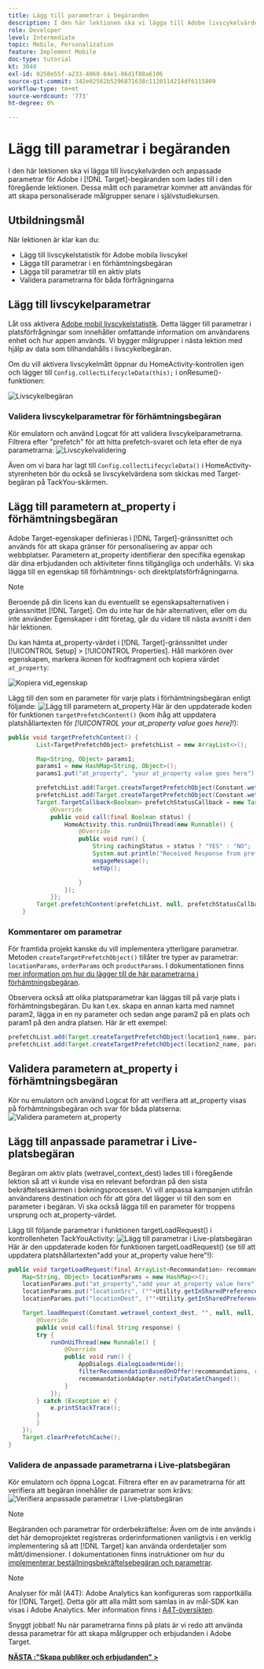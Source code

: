 ```yaml
---
title: Lägg till parametrar i begäranden
description: I den här lektionen ska vi lägga till Adobe livscykelvärden och anpassade parametrar i Target-begäranden som lades till i den föregående lektionen. Dessa mått och parametrar kommer att användas för att skapa personaliserade målgrupper senare i självstudiekursen.
role: Developer
level: Intermediate
topic: Mobile, Personalization
feature: Implement Mobile
doc-type: tutorial
kt: 3040
exl-id: 0250e55f-a233-4060-84e1-86d1f88a6106
source-git-commit: 342e02562b5296871638c1120114214df6115809
workflow-type: tm+mt
source-wordcount: '773'
ht-degree: 0%

---
```


# Lägg till parametrar i begäranden

I den här lektionen ska vi lägga till livscykelvärden och anpassade parametrar för Adobe i [!DNL Target]-begäranden som lades till i den föregående lektionen. Dessa mått och parametrar kommer att användas för att skapa personaliserade målgrupper senare i självstudiekursen.

## Utbildningsmål

När lektionen är klar kan du:

* Lägg till livscykelstatistik för Adobe mobila livscykel
* Lägga till parametrar i en förhämtningsbegäran
* Lägga till parametrar till en aktiv plats
* Validera parametrarna för båda förfrågningarna

## Lägg till livscykelparametrar

Låt oss aktivera [Adobe mobil livscykelstatistik](https://experienceleague.adobe.com/docs/mobile-services/android/metrics.html?lang=en). Detta lägger till parametrar i platsförfrågningar som innehåller omfattande information om användarens enhet och hur appen används. Vi bygger målgrupper i nästa lektion med hjälp av data som tillhandahålls i livscykelbegäran.

Om du vill aktivera livscykelmått öppnar du HomeActivity-kontrollen igen och lägger till `Config.collectLifecycleData(this);` i onResume()-funktionen:

![Livscykelbegäran](assets/lifecycle_code.jpg)

### Validera livscykelparametrar för förhämtningsbegäran

Kör emulatorn och använd Logcat för att validera livscykelparametrarna. Filtrera efter &quot;prefetch&quot; för att hitta prefetch-svaret och leta efter de nya parametrarna:
![Livscykelvalidering](assets/lifecycle_validation.jpg)

Även om vi bara har lagt till `Config.collectLifecycleData()` i HomeActivity-styrenheten bör du också se livscykelvärdena som skickas med Target-begäran på TackYou-skärmen.

## Lägg till parametern at_property i förhämtningsbegäran

Adobe Target-egenskaper definieras i [!DNL Target]-gränssnittet och används för att skapa gränser för personalisering av appar och webbplatser. Parametern at_property identifierar den specifika egenskap där dina erbjudanden och aktiviteter finns tillgängliga och underhålls. Vi ska lägga till en egenskap till förhämtnings- och direktplatsförfrågningarna.

>[!NOTE]
>
>Beroende på din licens kan du eventuellt se egenskapsalternativen i gränssnittet [!DNL Target]. Om du inte har de här alternativen, eller om du inte använder Egenskaper i ditt företag, går du vidare till nästa avsnitt i den här lektionen.

Du kan hämta at_property-värdet i [!DNL Target]-gränssnittet under [!UICONTROL Setup] > [!UICONTROL Properties].  Håll markören över egenskapen, markera ikonen för kodfragment och kopiera värdet `at_property`:

![Kopiera vid_egenskap](assets/at_property_interface.jpg)

Lägg till den som en parameter för varje plats i förhämtningsbegäran enligt följande:
![Lägg till parametern at_property](assets/params_at_property.jpg)
Här är den uppdaterade koden för funktionen `targetPrefetchContent()` (kom ihåg att uppdatera platshållartexten för _[!UICONTROL your at_property value goes here]_!):

```java
public void targetPrefetchContent() {
        List<TargetPrefetchObject> prefetchList = new ArrayList<>();

        Map<String, Object> params1;
        params1 = new HashMap<String, Object>();
        params1.put("at_property", "your at_property value goes here");

        prefetchList.add(Target.createTargetPrefetchObject(Constant.wetravel_engage_home, params1));
        prefetchList.add(Target.createTargetPrefetchObject(Constant.wetravel_engage_search, params1));
        Target.TargetCallback<Boolean> prefetchStatusCallback = new Target.TargetCallback<Boolean>() {
            @Override
            public void call(final Boolean status) {
                HomeActivity.this.runOnUiThread(new Runnable() {
                    @Override
                    public void run() {
                        String cachingStatus = status ? "YES" : "NO";
                        System.out.println("Received Response from prefetch : " + cachingStatus);
                        engageMessage();
                        setUp();

                    }
                });
            }};
        Target.prefetchContent(prefetchList, null, prefetchStatusCallback);
    }
```

### Kommentarer om parametrar

För framtida projekt kanske du vill implementera ytterligare parametrar. Metoden `createTargetPrefetchObject()` tillåter tre typer av parametrar: `locationParams`, `orderParams` och `productParams`. I dokumentationen finns [mer information om hur du lägger till de här parametrarna i förhämtningsbegäran](https://experienceleague.adobe.com/docs/mobile-services/android/target-android/c-mob-target-prefetch-android.html?lang=en).

Observera också att olika platsparametrar kan läggas till på varje plats i förhämtningsbegäran. Du kan t.ex. skapa en annan karta med namnet param2, lägga in en ny parameter och sedan ange param2 på en plats och param1 på den andra platsen. Här är ett exempel:

```java
prefetchList.add(Target.createTargetPrefetchObject(location1_name, params1);
prefetchList.add(Target.createTargetPrefetchObject(location2_name, params2);
```

## Validera parametern at_property i förhämtningsbegäran

Kör nu emulatorn och använd Logcat för att verifiera att at_property visas på förhämtningsbegäran och svar för båda platserna:
![Validera parametern at_property](assets/parameters_at_property_validation.jpg)

## Lägg till anpassade parametrar i Live-platsbegäran

Begäran om aktiv plats (wetravel_context_dest) lades till i föregående lektion så att vi kunde visa en relevant befordran på den sista bekräftelseskärmen i bokningsprocessen. Vi vill anpassa kampanjen utifrån användarens destination och för att göra det lägger vi till den som en parameter i begäran. Vi ska också lägga till en parameter för troppens ursprung och at_property-värdet.

Lägg till följande parametrar i funktionen targetLoadRequest() i kontrollenheten TackYouActivity:
![Lägg till parametrar i Live-platsbegäran](assets/parameters_live_location.jpg)
Här är den uppdaterade koden för funktionen targetLoadRequest() (se till att uppdatera platshållartexten&quot;add your at_property value here&quot;!):

```java
public void targetLoadRequest(final ArrayList<Recommandation> recommandations) {
    Map<String, Object> locationParams = new HashMap<>();
    locationParams.put("at_property","add your at_property value here");
    locationParams.put("locationSrc", (""+Utility.getInSharedPreference(ThankYouActivity.this,Constant.departure,"")));
    locationParams.put("locationDest", (""+Utility.getInSharedPreference(ThankYouActivity.this,Constant.destination,"")));

    Target.loadRequest(Constant.wetravel_context_dest, "", null, null, locationParams, new Target.TargetCallback<String>() {
        @Override
        public void call(final String response) {
        try {
            runOnUiThread(new Runnable() {
                @Override
                public void run() {
                    AppDialogs.dialogLoaderHide();
                    filterRecommendationBasedOnOffer(recommandations, response);
                    recommandationbAdapter.notifyDataSetChanged();
                }
            });
        } catch (Exception e) {
            e.printStackTrace();
        }
        }
    });
    Target.clearPrefetchCache();
}
```

### Validera de anpassade parametrarna i Live-platsbegäran

Kör emulatorn och öppna Logcat. Filtrera efter en av parametrarna för att verifiera att begäran innehåller de parametrar som krävs:
![Verifiera anpassade parametrar i Live-platsbegäran](assets/parameters_live_location_validation.jpg)

>[!NOTE]
>
>Begäranden och parametrar för orderbekräftelse: Även om de inte används i det här demoprojektet registreras orderinformationen vanligtvis i en verklig implementering så att [!DNL Target] kan använda orderdetaljer som mått/dimensioner. I dokumentationen finns instruktioner om hur du [implementerar beställningsbekräftelsebegäran och parametrar](https://experienceleague.adobe.com/docs/mobile-services/android/target-android/c-target-methods.html?lang=en).

>[!NOTE]
>
>Analyser för mål (A4T): Adobe Analytics kan konfigureras som rapportkälla för [!DNL Target]. Detta gör att alla mått som samlas in av mål-SDK kan visas i Adobe Analytics. Mer information finns i [A4T-översikten](https://experienceleague.adobe.com/docs/target/using/integrate/a4t/a4t.html?lang=en).

Snyggt jobbat! Nu när parametrarna finns på plats är vi redo att använda dessa parametrar för att skapa målgrupper och erbjudanden i Adobe Target.

**[NÄSTA :&quot;Skapa publiker och erbjudanden&quot; >](create-audiences-and-offers.md)**
